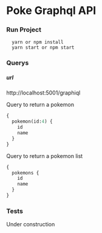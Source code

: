 # Poke Graphql API

### Run Project

```
  yarn or npm install
  yarn start or npm start

```
### Querys

##### url
http://localhost:5001/graphiql

Query to return a pokemon
```graphql
{
  pokemon(id:4) {
    id
    name
  }
}
```

Query to return a pokemon list
```graphql
{
  pokemons {
    id
    name
  }
}
```
### Tests 
Under construction